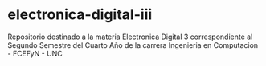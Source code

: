 # electronica-digital-iii
Repositorio destinado a la materia Electronica Digital 3 correspondiente al Segundo Semestre del Cuarto Año de la carrera Ingenieria en Computacion - FCEFyN - UNC
